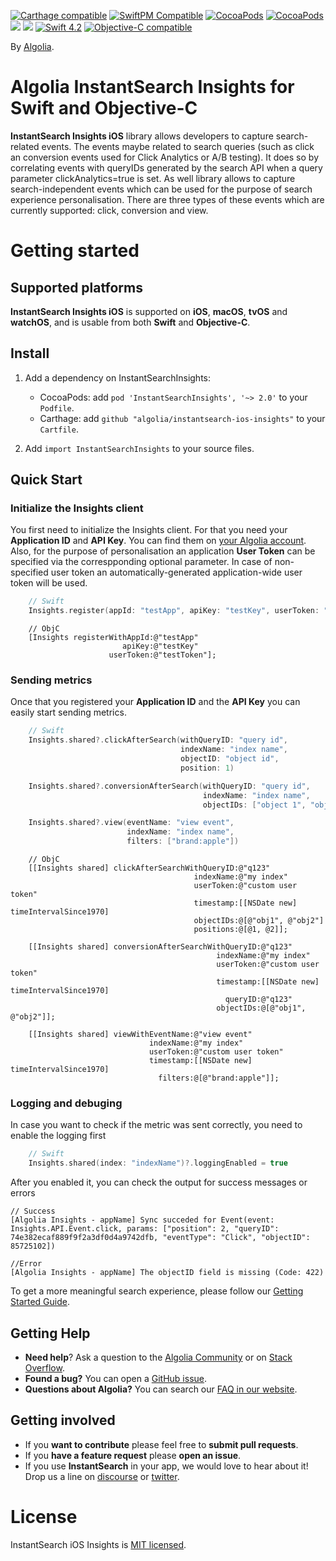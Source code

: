 [![Carthage compatible](https://img.shields.io/badge/Carthage-compatible-4BC51D.svg?style=flat)](https://github.com/Carthage/Carthage)
[![SwiftPM Compatible](https://img.shields.io/badge/SwiftPM-Compatible-brightgreen.svg)](https://swift.org/package-manager/)
[![CocoaPods](https://img.shields.io/cocoapods/v/AlgoliaSearch-Client-Swift.svg)]()
[![CocoaPods](https://img.shields.io/cocoapods/l/AlgoliaSearch-Client-Swift.svg)]()
[![](https://img.shields.io/badge/OS%20X-10.9%2B-lightgrey.svg)]()
[![](https://img.shields.io/badge/iOS-7.0%2B-lightgrey.svg)]()
[![Swift 4.2](https://img.shields.io/badge/Swift-4.0-orange.svg)]()
<a href="https://developer.apple.com/documentation/objectivec"><img src="https://img.shields.io/badge/Objective--C-compatible-blue.svg" alt="Objective-C compatible" /></a>

By [Algolia](http://algolia.com).

# Algolia InstantSearch Insights for Swift and Objective-C

**InstantSearch Insights iOS** library allows developers to capture search-related events. The events maybe related to search queries (such as click an conversion events used for Click Analytics or A/B testing). It does so by correlating events with queryIDs generated by the search API when a query parameter clickAnalytics=true is set. As well library allows to capture search-independent events which can be used for the purpose of search experience personalisation. There are three types of these events which are currently supported: click, conversion and view.

# Getting started

## Supported platforms

**InstantSearch Insights iOS** is supported on **iOS**, **macOS**, **tvOS** and **watchOS**,
and is usable from both **Swift** and **Objective-C**.

## Install

1. Add a dependency on InstantSearchInsights:
   - CocoaPods: add `pod 'InstantSearchInsights', '~> 2.0'` to your `Podfile`.
   - Carthage: add `github "algolia/instantsearch-ios-insights"` to your `Cartfile`.

2. Add `import InstantSearchInsights` to your source files.

## Quick Start

### Initialize the Insights client

You first need to initialize the Insights client. For that you need your **Application ID** and **API Key**.
You can find them on [your Algolia account](https://www.algolia.com/api-keys).
Also, for the purpose of personalisation an application **User Token** can be specified via the correspponding optional parameter. In case of non-specified user token an automatically-generated application-wide user token will be used.

```swift
	// Swift
	Insights.register(appId: "testApp", apiKey: "testKey", userToken: "testToken")
```

```objc
	// ObjC
	[Insights registerWithAppId:@"testApp"
						 apiKey:@"testKey"
					  userToken:@"testToken"];
```

### Sending metrics

Once that you registered your **Application ID** and the **API Key** you can easily start sending metrics. 

```swift
	// Swift
	Insights.shared?.clickAfterSearch(withQueryID: "query id",
                                      indexName: "index name",
                                      objectID: "object id",
                                      position: 1)

    Insights.shared?.conversionAfterSearch(withQueryID: "query id",
                                           indexName: "index name",
                                           objectIDs: ["object 1", "object 2"])

    Insights.shared?.view(eventName: "view event",
                          indexName: "index name",
                          filters: ["brand:apple"])

```

```objc
	// ObjC	
	[[Insights shared] clickAfterSearchWithQueryID:@"q123" 
                                         indexName:@"my index"
                                         userToken:@"custom user token"
                              	         timestamp:[[NSDate new] timeIntervalSince1970]
                                         objectIDs:@[@"obj1", @"obj2"]
                                         positions:@[@1, @2]];
	
	[[Insights shared] conversionAfterSearchWithQueryID:@"q123" 
		                                  	  indexName:@"my index"
											  userToken:@"custom user token"
                                     	      timestamp:[[NSDate new] timeIntervalSince1970]
                                                queryID:@"q123"
                                     		  objectIDs:@[@"obj1", @"obj2"]];

    [[Insights shared] viewWithEventName:@"view event"
                               indexName:@"my index"
                               userToken:@"custom user token"
                               timestamp:[[NSDate new] timeIntervalSince1970]
                                 filters:@[@"brand:apple"]];
```

### Logging and debuging

In case you want to check if the metric was sent correctly, you need to enable the logging first

```swift
	// Swift
	Insights.shared(index: "indexName")?.loggingEnabled = true
```

After you enabled it, you can check the output for success messages or errors

```
// Success
[Algolia Insights - appName] Sync succeded for Event(event: Insights.API.Event.click, params: ["position": 2, "queryID": 74e382ecaf889f9f2a3df0d4a9742dfb, "eventType": "Click", "objectID": 85725102])

//Error
[Algolia Insights - appName] The objectID field is missing (Code: 422)
```

To get a more meaningful search experience, please follow our [Getting Started Guide](https://community.algolia.com/instantsearch-ios/getting-started.html).

## Getting Help

- **Need help**? Ask a question to the [Algolia Community](https://discourse.algolia.com/) or on [Stack Overflow](http://stackoverflow.com/questions/tagged/algolia).
- **Found a bug?** You can open a [GitHub issue](https://github.com/algolia/instantsearch-ios-insights).
- **Questions about Algolia?** You can search our [FAQ in our website](https://www.algolia.com/doc/faq/).


## Getting involved

* If you **want to contribute** please feel free to **submit pull requests**.
* If you **have a feature request** please **open an issue**.
* If you use **InstantSearch** in your app, we would love to hear about it! Drop us a line on [discourse](https://discourse.algolia.com/) or [twitter](https://twitter.com/algolia).

# License

InstantSearch iOS Insights is [MIT licensed](LICENSE.md).

[react-instantsearch-github]: https://github.com/algolia/react-instantsearch/
[instantsearch-android-github]: https://github.com/algolia/instantsearch-android
[instantsearch-js-github]: https://github.com/algolia/instantsearch.js

